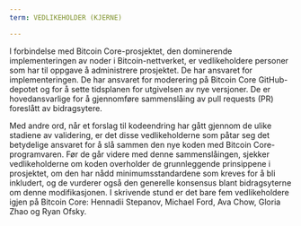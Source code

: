 ```yaml
---
term: VEDLIKEHOLDER (KJERNE)

---
```

I forbindelse med Bitcoin Core-prosjektet, den dominerende implementeringen av noder i Bitcoin-nettverket, er vedlikeholdere personer som har til oppgave å administrere prosjektet. De har ansvaret for implementeringen. De har ansvaret for moderering på Bitcoin Core GitHub-depotet og for å sette tidsplanen for utgivelsen av nye versjoner. De er hovedansvarlige for å gjennomføre sammenslåing av pull requests (PR) foreslått av bidragsytere.

Med andre ord, når et forslag til kodeendring har gått gjennom de ulike stadiene av validering, er det disse vedlikeholderne som påtar seg det betydelige ansvaret for å slå sammen den nye koden med Bitcoin Core-programvaren. Før de går videre med denne sammenslåingen, sjekker vedlikeholderne om koden overholder de grunnleggende prinsippene i prosjektet, om den har nådd minimumsstandardene som kreves for å bli inkludert, og de vurderer også den generelle konsensus blant bidragsyterne om denne modifikasjonen. I skrivende stund er det bare fem vedlikeholdere igjen på Bitcoin Core: Hennadii Stepanov, Michael Ford, Ava Chow, Gloria Zhao og Ryan Ofsky.